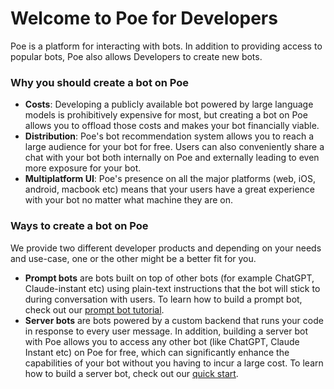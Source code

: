 # Welcome to Poe for Developers

Poe is a platform for interacting with bots. In addition to providing access to popular bots, Poe also allows Developers to create new bots.

### Why you should create a bot on Poe

* **Costs**: Developing a publicly available bot powered by large language models is prohibitively expensive for most, but creating a bot on Poe allows you to offload those costs and makes your bot financially viable.
* **Distribution**: Poe's bot recommendation system allows you to reach a large audience for your bot for free. Users can also conveniently share a chat with your bot both internally on Poe and externally leading to even more exposure for your bot.
* **Multiplatform UI**: Poe's presence on all the major platforms (web, iOS, android, macbook etc) means that your users have a great experience with your bot no matter what machine they are on.

### Ways to create a bot on Poe

We provide two different developer products and depending on your needs and use-case, one or the other might be a better fit for you.

* **Prompt bots** are bots built on top of other bots (for example ChatGPT, Claude-instant etc) using plain-text instructions that the bot will stick to during conversation with users. To learn how to build a prompt bot, check out our [prompt bot tutorial](prompt-bots/how-to-create-a-prompt-bot.md).
* **Server bots** are bots powered by a custom backend that runs your code in response to every user message. In addition, building a server bot with Poe allows you to access any other bot (like ChatGPT, Claude Instant etc) on Poe for free, which can significantly enhance the capabilities of your bot without you having to incur a large cost. To learn how to build a server bot, check out our [quick start](server-bots/quick-start.md).
